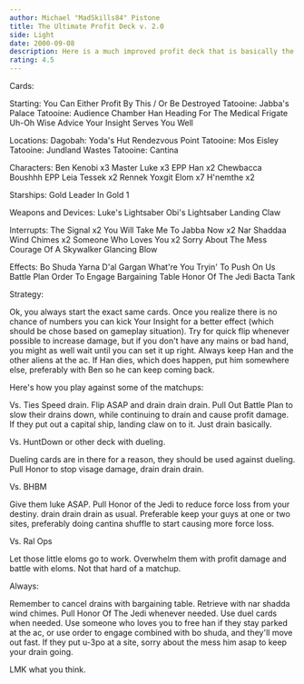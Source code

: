 ```yaml
---
author: Michael "MadSkills84" Pistone
title: The Ultimate Profit Deck v. 2.0
side: Light
date: 2000-09-08
description: Here is a much improved profit deck that is basically the same but updated to be able to contend with more decks.
rating: 4.5
---
```

Cards: 

Starting:
You Can Either Profit By This / Or Be Destroyed
Tatooine: Jabba's Palace
Tatooine: Audience Chamber
Han
Heading For The Medical Frigate
Uh-Oh
Wise Advice
Your Insight Serves You Well

Locations:
Dagobah: Yoda's Hut
Rendezvous Point
Tatooine: Mos Eisley
Tatooine: Jundland Wastes
Tatooine: Cantina

Characters:
Ben Kenobi x3
Master Luke x3
EPP Han x2
Chewbacca
Boushhh
EPP Leia
Tessek x2
Rennek
Yoxgit
Elom x7
H'nemthe x2

Starships:
Gold Leader In Gold 1

Weapons and Devices:
Luke's Lightsaber
Obi's Lightsaber
Landing Claw

Interrupts:
The Signal x2
You Will Take Me To Jabba Now x2
Nar Shaddaa Wind Chimes x2
Someone Who Loves You x2
Sorry About The Mess
Courage Of A Skywalker
Glancing Blow

Effects:
Bo Shuda
Yarna D'al Gargan
What're You Tryin' To Push On Us
Battle Plan
Order To Engage
Bargaining Table
Honor Of The Jedi
Bacta Tank





Strategy: 

Ok, you always start the exact same cards.	Once you realize there is no chance of numbers you can kick Your Insight for a better effect (which should be chose based on gameplay situation).  Try for quick flip whenever possible to increase damage, but if you don't have any mains or bad hand, you might as well wait until you can set it up right.  Always keep Han and the other aliens at the ac.  If Han dies, which does happen, put him somewhere else, preferably with Ben so he can keep coming back.

Here's how you play against some of the matchups:

Vs. Ties
Speed drain.  Flip ASAP and drain drain drain.	Pull Out Battle Plan to slow their drains down, while continuing to drain and cause profit damage.  If they put out a capital ship, landing claw on to it.  Just drain basically.

Vs. HuntDown or other deck with dueling.

Dueling cards are in there for a reason, they should be used against dueling.  Pull Honor to stop visage damage, drain drain drain.

Vs. BHBM

Give them luke ASAP.  Pull Honor of the Jedi to reduce force loss from your destiny.  drain drain drain as usual.  Preferable keep your guys at one or two sites, preferably doing cantina shuffle to start causing more force loss.

Vs. Ral Ops

Let those little eloms go to work.  Overwhelm them with profit damage and battle with eloms.  Not that hard of a matchup.


Always:

Remember to cancel drains with bargaining table.
Retrieve with nar shadda wind chimes.
Pull Honor Of The Jedi whenever needed.
Use duel cards when needed.
Use someone who loves you to free han if they stay parked at the ac, or use order to engage combined with bo shuda, and they'll move out fast.
If they put u-3po at a site, sorry about the mess him asap to keep your drain going.

LMK what you think.